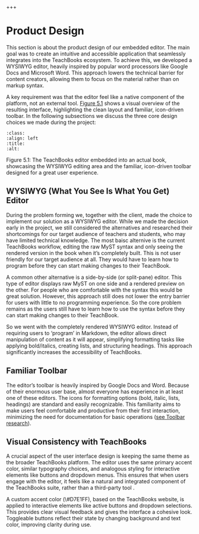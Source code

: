 +++
# Product Design

This section is about the product design of our embedded editor. The main goal was to create an intuitive and accessible application that seamlessly integrates into the TeachBooks ecosystem. To achieve this, we developed a WYSIWYG editor, heavily inspired by popular word processors like Google Docs and Microsoft Word. This approach lowers the technical barrier for content creators, allowing them to focus on the material rather than on markup syntax.

A key requirement was that the editor feel like a native component of the platform, not an external tool. [Figure 5.1](../figures/pics/finalProduct) shows a visual overview of the resulting interface, highlighting the clean layout and familiar, icon-driven toolbar. In the following subsections we discuss the three core design choices we made during the project:

```{image} https://github.com/Lopalov/Final-Report/blob/main/book/figures/pics/finalProduct.png?raw=true
:class: 
:align: left
:title: 
:alt: 
```

Figure 5.1: The TeachBooks editor embedded into an actual book, showcasing the WYSIWYG editing area and the familiar, icon-driven toolbar designed for a great user experience.

## WYSIWYG (What You See Is What You Get) Editor

During the problem forming we, together with the client, made the choice to implement our solution as a WYSIWYG editor. While we made the decision early in the project, we still considered the alternatives and researched their shortcomings for our target audience of teachers and students, who may have limited technical knowledge. The most baisc alternive is the current TeachBooks workflow, editing the raw MyST syntax and only seeing the rendered version in the book when it’s completely built. This is not user friendly for our target audience at all. They would have to learn how to program before they can start making changes to their TeachBook.

A common other alternative is a side-by-side (or split-pane) editor. This type of editor displays raw MyST on one side and a rendered preview on the other. For people who are comfortable with the syntax this would be great solution. However, this approach still does not lower the entry barrier for users with little to no programming experience. So the core problem remains as the users still have to learn how to use the syntax before they can start making changes to their TeachBook.&#x20;

So we went with the completely rendered WYSIWYG editor. Instead of requiring users to ‘program’ in Markdown, the editor allows direct manipulation of content as it will appear, simplifying formatting tasks like applying bold/italics, creating lists, and structuring headings. This approach significantly increases the accessibility of TeachBooks.

## Familiar Toolbar

The editor’s toolbar is heavily inspired by Google Docs and Word. Because of their enormous user base, almost everyone has experience in at least one of these editors. The icons for formatting options (bold, italic, lists, headings) are standard and easily recognizable. This familiarity aims to make users feel comfortable and productive from their first interaction, minimizing the need for documentation for basic operations ([see Toolbar research](../research/toolbar)).

## Visual Consistency with TeachBooks

A crucial aspect of the user interface design is keeping the same theme as the broader TeachBooks platform. The editor uses the same primary accent color, similar typography choices, and analogous styling for interactive elements like buttons and dropdown menus. This ensures that when users engage with the editor, it feels like a natural and integrated component of the TeachBooks suite, rather than a third-party tool .

A custom accent color (\\#D7E1FF), based on the TeachBooks website, is applied to interactive elements like active buttons and dropdown selections. This provides clear visual feedback and gives the interface a cohesive look. Toggleable buttons reflect their state by changing background and text color, improving clarity during use.
